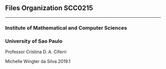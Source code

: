 ## Files Organization SCC0215 

---

### Institute of Mathematical and Computer Sciences

### University of Sao Paulo

Professor Cristina D. A. Ciferri

Michelle Wingter da Silva
2019.1
